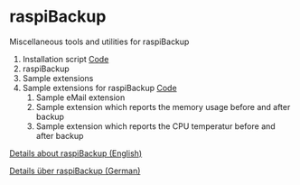 # raspiBackup

Miscellaneous tools and utilities for raspiBackup

1. Installation script [Code](https://github.com/framps/raspiBackup/tree/master/installation)
  1. raspiBackup 
  2. Sample extensions 
2. Sample extensions for raspiBackup [Code](https://github.com/framps/raspiBackup/tree/master/extensions)
	1. Sample eMail extension
	2. Sample extension which reports the memory usage before and after backup
	3. Sample extension which reports the CPU temperatur before and after backup

[Details about raspiBackup (English)](https://www.linux-tips-and-tricks.de/en/backup)

[Details über raspiBackup (German)](https://www.linux-tips-and-tricks.de/de/raspiBackup)

